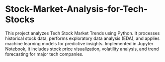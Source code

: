 # Stock-Market-Analysis-for-Tech-Stocks
This project analyzes Tech Stock Market Trends using Python. It processes historical stock data, performs exploratory data analysis (EDA), and applies machine learning models for predictive insights. Implemented in Jupyter Notebook, it includes stock price visualization, volatility analysis, and trend forecasting for major tech companies.

